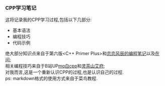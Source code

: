 ### CPP学习笔记
这将记录我的CPP学习过程,包括以下几部分:
* 基本语法
* 编程技巧
* 代码示例  

绝大部分知识点来自于第六版<C++ Primer Plus>和[恋恋风辰的编程笔记](https://gitbookcpp.llfc.club/)以及[在问](https://www.zaiwen.top/);  
相关编程技巧来自于B站UP[mq白cpp](https://space.bilibili.com/1292761396/?spm_id_from=333.999.0.0)和[灵茶山艾府](https://space.bilibili.com/206214/?spm_id_from=333.999.0.0);  
对我而言,这是一个重新认识CPP的过程,也是认识自己的过程.  
ps: markdown格式的使用方式来自于菜鸟教程.
